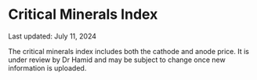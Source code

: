 # Critical Minerals Index

Last updated: July 11, 2024

The critical minerals index includes both the cathode and anode price. It is under review by Dr Hamid and may be subject to change once new information is uploaded. 
